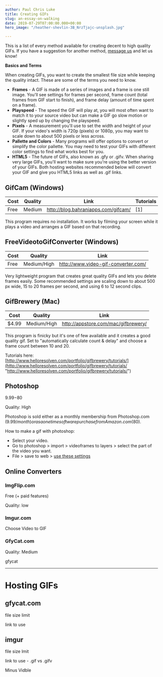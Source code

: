 ```yaml
---
author: Paul Chris Luke
title: Creating GIFs
slug: an-essay-on-walking
date: 2019-07-29T07:00:00.000+00:00
hero_image: "/heather-shevlin-3B_NrzTjajc-unsplash.jpg"

---
```

This is a list of every method available for creating decent to high quality GIFs. If you have a suggestion for another method, [message us](http://www.reddit.com/message/compose?to=%2Fr%2FSellerCircleStage) and let us know!

**Basics and Terms**

When creating GIFs, you want to create the smallest file size while keeping the quality intact. These are some of the terms you need to know.

* **Frames** - A GIF is made of a series of images and a frame is one still image. You'll see settings for frames per second, frame count (total frames from GIF start to finish), and frame delay (amount of time spent on a frame).
* **Playspeed** - The speed the GIF will play at, you will most often want to match it to your source video but can make a GIF go slow motion or slightly sped up by changing the playspeed.
* **Pixels** - A measurement you'll use to set the width and height of your GIF. If your video's width is 720p (pixels) or 1080p, you may want to scale down to about 500 pixels or less across.
* **Pallette and Colors** - Many programs will offer options to convert or simplify the color pallette. You may need to test your GIFs with different color settings to find what works best for you.
* **HTML5** - The future of GIFs, also known as .gfy or .gifv. When sharing very large GIFs, you'll want to make sure you're using the better version of your GIFs. Both hosting websites recommended below will convert your GIF and give you HTML5 links as well as .gif links.

## GifCam (Windows)

| Cost | Quality | Link | Tutorials |
| --- | --- | --- | --- |
| Free | Medium | http://blog.bahraniapps.com/gifcam/ | \[1\] |

This program requires no installation. It works by filming your screen while it plays a video and arranges a GIF based on that recording.

## FreeVideotoGifConverter (Windows)

| Cost | Quality | Link |
| --- | --- | --- |
| Free | Medium/High | http://www.video-gif-converter.com/ |

Very lightweight program that creates great quality GIFs and lets you delete frames easily. Some recommended settings are scaling down to about 500 px wide, 15 to 20 frames per second, and using 6 to 12 second clips.

## GifBrewery (Mac)

| Cost | Quality | Link |
| --- | --- | --- |
| $4.99 | Medium/High | http://appstore.com/mac/gifbrewery/ |

This program is finicky but it's one of few available and it creates a good quality gif. Set to "automatically calculate count & delay" and choose a frame count between 10 and 20.

Tutorials here: [http://www.helloresolven.com/portfolio/gifbrewery/tutorials/](http://www.helloresolven.com/portfolio/gifbrewery/tutorials/ "http://www.helloresolven.com/portfolio/gifbrewery/tutorials/")

## Photoshop

$9.99-$80

Quality: High

Photoshop is sold either as a monthly membership from Photoshop.com ($9.99/month) or as a one time software purchase from Amazon.com ($80).

How to make a gif with photoshop:

* Select your video.
* Go to photoshop > import > videoframes to layers > select the part of the video you want.
* File > save to web > [use these settings](http://i.imgur.com/JXG4S7R.png)

## Online Converters

### ImgFlip.com

Free (+ paid features)

Quality: low

### Imgur.com

Choose Video to GIF

### GfyCat.com

Quality: Medium

gfycat

***

# Hosting GIFs

## gfycat.com

file size limit

link to use

## imgur

file size lmit

link to use - .gif vs .gifv

Minus Vidble